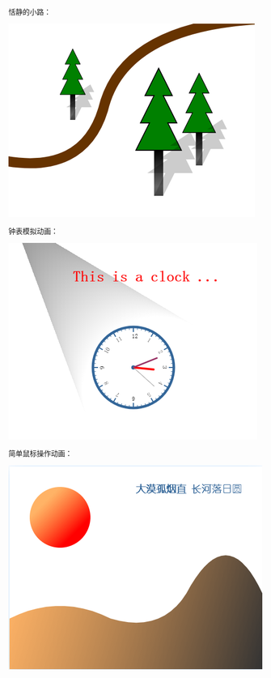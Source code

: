 恬静的小路：

![tree --- ]( https://github.com/dfdpk/canvas/blob/master/img/tree.png)

钟表模拟动画：

![clock -- ](https://github.com/dfdpk/canvas/blob/master/img/clock.png)

简单鼠标操作动画：

![mousedown --- ](https://github.com/dfdpk/canvas/blob/master/img/mousedown.jpg)

